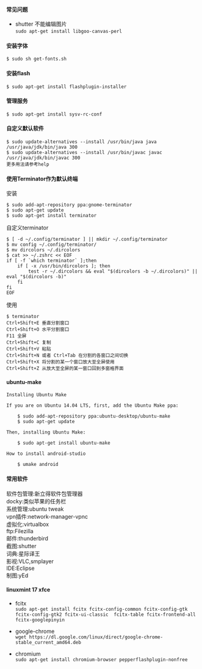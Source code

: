 #### 常见问题  
* shutter 不能编辑图片  
```sudo apt-get install libgoo-canvas-perl```  

#### 安装字体  
``` $ sudo sh get-fonts.sh ```  

#### 安装flash  
```
$ sudo apt-get install flashplugin-installer
```  

#### 管理服务  
``` $ sudo apt-get install sysv-rc-conf ```

#### 自定义默认软件  
```
$ sudo update-alternatives --install /usr/bin/java java /usr/java/jdk/bin/java 300
$ sudo update-alternatives --install /usr/bin/javac javac /usr/java/jdk/bin/javac 300
更多用法请参考help
```  

#### 使用Terminator作为默认终端
安装
```
$ sudo add-apt-repository ppa:gnome-terminator
$ sudo apt-get update
$ sudo apt-get install terminator
```
自定义terminator
```
$ [ -d ~/.config/terminator ] || mkdir ~/.config/terminator
$ mv config ~/.config/terminator/
$ mv dircolors ~/.dircolors
$ cat >> ~/.zshrc << EOF
if [ -f `which terminator` ];then
	if [ -x /usr/bin/dircolors ]; then
		test -r ~/.dircolors && eval "$(dircolors -b ~/.dircolors)" || eval "$(dircolors -b)"
	fi
fi
EOF

```
使用
```
$ terminator
Ctrl+Shift+E 垂直分割窗口
Ctrl+Shift+O 水平分割窗口
F11 全屏
Ctrl+Shift+C 复制
Ctrl+Shift+V 粘贴
Ctrl+Shift+N 或者 Ctrl+Tab 在分割的各窗口之间切换
Ctrl+Shift+X 将分割的某一个窗口放大至全屏使用
Ctrl+Shift+Z 从放大至全屏的某一窗口回到多窗格界面
```

#### ubuntu-make  
```
Installing Ubuntu Make

If you are on Ubuntu 14.04 LTS, first, add the Ubuntu Make ppa:

    $ sudo add-apt-repository ppa:ubuntu-desktop/ubuntu-make 
    $ sudo apt-get update 

Then, installing Ubuntu Make:

    $ sudo apt-get install ubuntu-make 

How to install android-studio

    $ umake android 
```

#### 常用软件 
软件包管理:新立得软件包管理器  
docky:类似苹果的任务栏  
系统管理:ubuntu tweak  
vpn插件:network-manager-vpnc  
虚拟化:virtualbox  
ftp:Filezilla  
邮件:thunderbird  
截图:shutter  
词典:星际译王  
影视:VLC,smplayer  
IDE:Eclipse  
制图:yEd  


#### linuxmint 17 xfce
* fcitx  
```sudo apt-get install fcitx fcitx-config-common fcitx-config-gtk fcitx-config-gtk2 fcitx-ui-classic  fcitx-table fcitx-frontend-all fcitx-googlepinyin ```  

* google-chrome  
```wget https://dl.google.com/linux/direct/google-chrome-stable_current_amd64.deb```  

* chromium   
```sudo apt-get install chromium-browser pepperflashplugin-nonfree```


